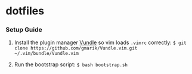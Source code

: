 # dotfiles

### Setup Guide
1. Install the plugin manager [Vundle] so vim loads `.vimrc` correctly:
    `$ git clone https://github.com/gmarik/Vundle.vim.git ~/.vim/bundle/Vundle.vim`

2. Run the bootstrap script:
    `$ bash bootstrap.sh`

[Vundle]:http://github.com/gmarik/Vundle.vim
